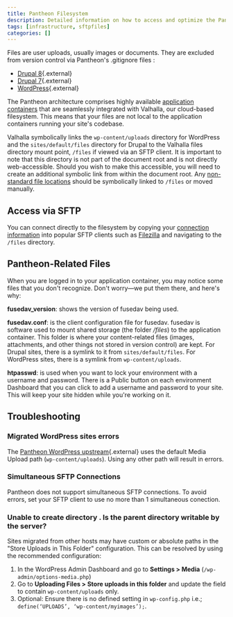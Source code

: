 ```yaml
---
title: Pantheon Filesystem
description: Detailed information on how to access and optimize the Pantheon filesystem.
tags: [infrastructure, sftpfiles]
categories: []
---
```

Files are user uploads, usually images or documents. They are excluded from version control via Pantheon's .gitignore files <a class="pop" rel="popover" data-proofer-ignore data-toggle="popover" data-html="true" data-title=".gitignore" data-content="The <a class='external' href='https://git-scm.com/docs/gitignore'>.gitignore file</a> is located at the root of the site's codebase and instructs Git which paths should be ignored."><em class="fa fa-info-circle"></em></a>:

- [Drupal 8](https://github.com/pantheon-systems/drops-8/blob/master/.gitignore){.external}
- [Drupal 7](https://github.com/pantheon-systems/drops-7/blob/master/.gitignore){.external}
- [WordPress](https://github.com/pantheon-systems/WordPress/blob/master/.gitignore){.external}

The Pantheon architecture comprises highly available [application containers](/docs/application-containers/) that are seamlessly integrated with Valhalla, our cloud-based filesystem. This means that your files are not local to the application containers running your site's codebase.

Valhalla symbolically links the `wp-content/uploads` directory for WordPress and the `sites/default/files` directory for Drupal to the Valhalla files directory mount point, `/files` if viewed via an SFTP client. It is important to note that this directory is not part of the document root and is not directly web-accessible. Should you wish to make this accessible, you will need to create an additional symbolic link from within the document root.  Any [non-standard file locations](/docs/non-standard-file-paths/) should be symbolically linked to `/files` or moved manually.

## Access via SFTP
You can connect directly to the filesystem by copying your [connection information](/docs/sftp#sftp-connection-information) into popular SFTP clients such as [Filezilla](/docs/filezilla/) and navigating to the `/files` directory.

## Pantheon-Related Files
When you are logged in to your application container, you may notice some files that you don't recognize. Don't worry—we put them there, and here's why:

**fusedav_version**: shows the version of fusedav being used.

**fusedav.conf**: is the client configuration file for fusedav. fusedav is software used to mount shared storage (the folder */files*) to the application container. This folder is where your content-related files (images, attachments, and other things not stored in version control) are kept. For Drupal sites, there is a symlink to it from `sites/default/files`. For WordPress sites, there is a symlink from `wp-content/uploads`.

**htpasswd**: is used when you want to lock your environment with a username and password. There is a Public button on each environment Dashboard that you can click to add a username and password to your site. This will keep your site hidden while you're working on it.


## Troubleshooting

### Migrated WordPress sites errors

The [Pantheon WordPress upstream](https://github.com/pantheon-systems/WordPress){.external} uses the default Media Upload path (`wp-content/uploads`). Using any other path will result in errors.

### Simultaneous SFTP Connections

Pantheon does not support simultaneous SFTP connections. To avoid errors, set your SFTP client to use no more than 1 simultaneous conection.

### Unable to create directory <path-to-folder>. Is the parent directory writable by the server?

Sites migrated from other hosts may have custom or absolute paths in the "Store Uploads in This Folder" configuration. This can be resolved by using the recommended configuration:

1. In the WordPress Admin Dashboard and go to **Settings > Media** (`/wp-admin/options-media.php`)
2. Go to **Uploading Files > Store uploads in this folder** and update the field to contain `wp-content/uploads` only.
3. Optional: Ensure there is no defined setting in `wp-config.php` i.e.; `define(‘UPLOADS’, ‘wp-content/myimages’);`.
